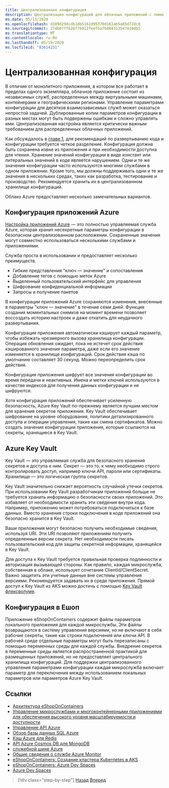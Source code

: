 ```yaml
---
title: Централизованная конфигурация
description: Централизация конфигураций для облачных приложений с помощью конфигурации приложений Azure и хранилища Азурекэй.
ms.date: 05/13/2020
ms.openlocfilehash: d389d29dcdb1db5162d95370d181ab5a85d72dc8
ms.sourcegitcommit: 27db07ffb26f76912feefba7b884313547410db5
ms.translationtype: MT
ms.contentlocale: ru-RU
ms.lasthandoff: 05/19/2020
ms.locfileid: "83614231"
---
```

# <a name="centralized-configuration"></a>Централизованная конфигурация

В отличие от монолитного приложения, в котором все работает в пределах одного экземпляра, облачное приложение состоит из независимых служб, распределенных между виртуальными машинами, контейнерами и географическими регионами. Управление параметрами конфигурации для десятков взаимозависимых служб может оказаться непростой задачей. Дублированные копии параметров конфигурации в разных местах могут быть подвержены ошибкам и сложно управлять ими. Централизованная настройка является критически важным требованием для распределенных облачных приложений.

Как обсуждалось в [главе 1](introduction.md), для рекомендаций по развертыванию кода и конфигурации требуется четкое разделение. Конфигурация должна быть сохранена извне из приложения и при необходимости доступна для чтения. Хранение значений конфигурации в виде констант или литеральных значений в коде является нарушением. Одни и те же значения конфигурации часто используются многими службами в одном приложении. Кроме того, мы должны поддерживать одни и те же значения в нескольких средах, таких как разработка, тестирование и производство. Рекомендуется хранить их в централизованном хранилище конфигураций.

Облако Azure предоставляет несколько замечательных вариантов.

## <a name="azure-app-configuration"></a>Конфигурация приложений Azure

[Настройка приложений Azure](https://docs.microsoft.com/azure/azure-app-configuration/overview) — это полностью управляемая служба Azure, которая хранит несекретные параметры конфигурации в безопасном централизованном расположении. Сохраненные значения могут совместно использоваться несколькими службами и приложениями.

Служба проста в использовании и предоставляет несколько преимуществ.

- Гибкие представления "ключ — значение" и сопоставления
- Добавление тегов с помощью меток Azure
- Выделенный пользовательский интерфейс для управления
- Шифрование конфиденциальной информации
- Запросы и получение пакетов

В конфигурации приложений Azure сохраняются изменения, внесенные в параметры "ключ — значение" в течение семи дней. Функция создания моментальных снимков на момент времени позволяет воссоздать историю настроек и даже откатить для неудачного развертывания.

Конфигурация приложения автоматически кэширует каждый параметр, чтобы избежать чрезмерного вызова хранилища конфигурации. Операция обновления ожидает, пока не истечет срок действия кэшированного значения параметра, даже если его значение изменяется в хранилище конфигураций. Срок действия кэша по умолчанию составляет 30 секунд. Можно переопределить срок действия.

Конфигурация приложения шифрует все значения конфигурации во время передачи и неактивных. Имена и метки ключей используются в качестве индексов для получения данных конфигурации и не шифруются.

Хотя конфигурация приложений обеспечивает усиленную безопасность, Azure Key Vault по-прежнему является лучшим местом для хранения секретов приложения. Key Vault обеспечивает шифрование на уровне оборудования, политики детализированного доступа и операции управления, такие как смена сертификатов. Можно создать значения конфигурации приложения, которые ссылаются на секреты, хранящиеся в Key Vault.

## <a name="azure-key-vault"></a>Azure Key Vault

Key Vault — это управляемая служба для безопасного хранения секретов и доступа к ним. Секрет — это то, к чему необходимо строго контролировать доступ, например ключи API, пароли или сертификаты. Хранилище — это логическая группа секретов.

Key Vault значительно снижает вероятность случайной утечки секретов. При использовании Key Vault разработчикам приложений больше не требуется хранить информацию о безопасности своих приложений. Это избавляет от необходимости хранить эти сведения внутри кода. Например, приложению может потребоваться подключиться к базе данных. Вместо хранения строки подключения в коде приложений она безопасно хранится в Key Vault.

Ваши приложения могут безопасно получить необходимые сведения, используя URI. Эти URI позволяют приложениям получить определенные версии секрета. Нет необходимости писать пользовательский код для защиты секретной информации, хранящейся в Key Vault.

Для доступа к Key Vault требуется правильная проверка подлинности и авторизация вызывающей стороны. Как правило, каждая микрослужба, собственная в облаке, использует сочетание ClientId/ClientSecret. Важно защитить эти учетные данные вне системы управления версиями. Рекомендуется задавать их в среде приложения. Прямой доступ к Key Vault из AKS можно достичь с помощью [Key Vault флексволуме](https://github.com/Azure/kubernetes-keyvault-flexvol).

## <a name="configuration-in-eshop"></a>Конфигурация в Ешоп

Приложение eShopOnContainers содержит файлы параметров локального приложения для каждой микрослужбы. Эти файлы возвращаются в систему управления версиями, но не включают в себя рабочие секреты, такие как строки подключения или ключи API. В рабочей среде отдельные параметры могут быть перезаписаны с помощью переменных среды для каждой службы. Внедрение секретов в переменные среды является распространенной практикой для размещенных приложений, но не предоставляет центрального хранилища конфигураций. Для поддержки централизованного управления параметрами конфигурации каждая микрослужба включает параметр для переключения между использованием локальных параметров или параметров Azure Key Vault.

## <a name="references"></a>Ссылки

- [Архитектура eShopOnContainers](https://github.com/dotnet-architecture/eShopOnContainers/wiki/Architecture)
- [Управление микрослужбами и многоконтейнерными приложениями для обеспечения высокого уровня масштабируемости и доступности](https://docs.microsoft.com/dotnet/architecture/microservices/architect-microservice-container-applications/scalable-available-multi-container-microservice-applications)
- [Управление API Azure](https://docs.microsoft.com/azure/api-management/api-management-key-concepts)
- [Обзор базы данных SQL Azure](https://docs.microsoft.com/azure/sql-database/sql-database-technical-overview)
- [Кэш Azure для Redis](https://azure.microsoft.com/services/cache/)
- [API Azure Cosmos DB для MongoDB](https://docs.microsoft.com/azure/cosmos-db/mongodb-introduction)
- [служебной шине Azure](https://docs.microsoft.com/azure/service-bus-messaging/service-bus-messaging-overview)
- [Общие сведения о службе Azure Monitor](https://docs.microsoft.com/azure/azure-monitor/overview)
- [eShopOnContainers: Создание кластера Kubernetes в AKS](https://github.com/dotnet-architecture/eShopOnContainers/wiki/Deploy-to-Azure-Kubernetes-Service-(AKS)#create-kubernetes-cluster-in-aks)
- [eShopOnContainers: Azure Dev Spaces](https://github.com/dotnet-architecture/eShopOnContainers/wiki/Azure-Dev-Spaces)
- [Azure Dev Spaces](https://docs.microsoft.com/azure/dev-spaces/about)

>[!div class="step-by-step"]
>[Назад](deploy-eshoponcontainers-azure.md)
>[Вперед](scale-applications.md)
